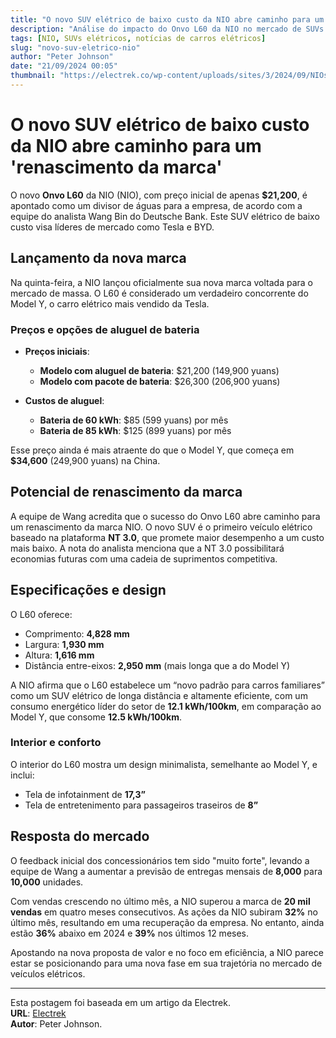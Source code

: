 ```yaml
---
title: "O novo SUV elétrico de baixo custo da NIO abre caminho para um 'renascimento da marca'"
description: "Análise do impacto do Onvo L60 da NIO no mercado de SUVs elétricos."
tags: [NIO, SUVs elétricos, notícias de carros elétricos]
slug: "novo-suv-eletrico-nio"
author: "Peter Johnson"
date: "21/09/2024 00:05"
thumbnail: "https://electrek.co/wp-content/uploads/sites/3/2024/09/NIOs-new-low-cost-SUV-back.jpeg?quality=82&strip=all&w=1400"
---
```


# O novo SUV elétrico de baixo custo da NIO abre caminho para um 'renascimento da marca'

O novo **Onvo L60** da NIO (NIO), com preço inicial de apenas **$21,200**, é apontado como um divisor de águas para a empresa, de acordo com a equipe do analista Wang Bin do Deutsche Bank. Este SUV elétrico de baixo custo visa líderes de mercado como Tesla e BYD.

## Lançamento da nova marca

Na quinta-feira, a NIO lançou oficialmente sua nova marca voltada para o mercado de massa. O L60 é considerado um verdadeiro concorrente do Model Y, o carro elétrico mais vendido da Tesla.

### Preços e opções de aluguel de bateria

- **Preços iniciais**:
  - **Modelo com aluguel de bateria**: $21,200 (149,900 yuans)
  - **Modelo com pacote de bateria**: $26,300 (206,900 yuans)

- **Custos de aluguel**:
  - **Bateria de 60 kWh**: $85 (599 yuans) por mês
  - **Bateria de 85 kWh**: $125 (899 yuans) por mês

Esse preço ainda é mais atraente do que o Model Y, que começa em **$34,600** (249,900 yuans) na China.

## Potencial de renascimento da marca

A equipe de Wang acredita que o sucesso do Onvo L60 abre caminho para um renascimento da marca NIO. O novo SUV é o primeiro veículo elétrico baseado na plataforma **NT 3.0**, que promete maior desempenho a um custo mais baixo. A nota do analista menciona que a NT 3.0 possibilitará economias futuras com uma cadeia de suprimentos competitiva.

## Especificações e design

O L60 oferece:

- Comprimento: **4,828 mm**
- Largura: **1,930 mm**
- Altura: **1,616 mm**
- Distância entre-eixos: **2,950 mm** (mais longa que a do Model Y)

A NIO afirma que o L60 estabelece um “novo padrão para carros familiares” como um SUV elétrico de longa distância e altamente eficiente, com um consumo energético líder do setor de **12.1 kWh/100km**, em comparação ao Model Y, que consome **12.5 kWh/100km**.

### Interior e conforto

O interior do L60 mostra um design minimalista, semelhante ao Model Y, e inclui:

- Tela de infotainment de **17,3”**
- Tela de entretenimento para passageiros traseiros de **8”**

## Resposta do mercado

O feedback inicial dos concessionários tem sido "muito forte", levando a equipe de Wang a aumentar a previsão de entregas mensais de **8,000** para **10,000** unidades.

Com vendas crescendo no último mês, a NIO superou a marca de **20 mil vendas** em quatro meses consecutivos. As ações da NIO subiram **32%** no último mês, resultando em uma recuperação da empresa. No entanto, ainda estão **36%** abaixo em 2024 e **39%** nos últimos 12 meses.

Apostando na nova proposta de valor e no foco em eficiência, a NIO parece estar se posicionando para uma nova fase em sua trajetória no mercado de veículos elétricos.

---

Esta postagem foi baseada em um artigo da Electrek.  
**URL**: [Electrek](https://electrek.co/2024/09/20/nios-new-low-cost-electric-suv-paves-way-brand-revival/)  
**Autor**: Peter Johnson.